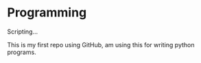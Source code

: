 # Programming
Scripting...

This is my first repo using GitHub, am using this for writing python programs.

